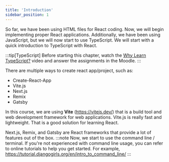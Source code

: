 ```yaml
---
title: 'Introduction'
sidebar_position: 1
---
```

So far, we have been using HTML files for React coding. Now, we will begin implementing proper React applications. Additionally, we have been using JavaScript, but we will now start to use TypeScript. We will start with a quick introduction to TypeScript with React.

:::tip[TypeScript]
Before starting this chapter, watch the [Why Learn TypeScript?](https://www.youtube.com/watch?v=5S96t9kLC5w) video and answer the assignments in the Moodle.
:::

There are multiple ways to create react app/project, such as:
- Create-React-App
- Vite.js
- Next.js
- Remix
- Gatsby

In this course, we are using **Vite** (https://vitejs.dev/) that is a build tool and web development framework for web applications. Vite.js is really fast and lightweight. That is a good solution for learning React.

Next.js, Remix, and Gatsby are React frameworks that provide a lot of features out of the box.
:::note
Now, we start to use the command line / terminal. If you're not experienced with command line usage, you can refer to online tutorials to help you get started.
For example, https://tutorial.djangogirls.org/en/intro_to_command_line/
:::

